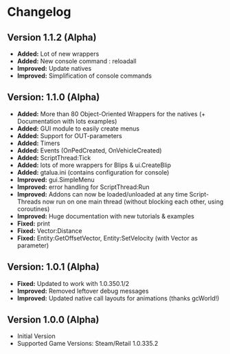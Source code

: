 # Changelog

## Version 1.1.2 (Alpha)
* **Added:** Lot of new wrappers
* **Added:** New console command : reloadall
* **Improved:** Update natives
* **Improved:** Simplification of console commands


## Version: 1.1.0 (Alpha)
* **Added:** More than 80 Object-Oriented Wrappers for the natives (+ Documentation with lots examples)
* **Added:** GUI module to easily create menus
* **Added:** Support for OUT-parameters
* **Added:** Timers
* **Added:** Events (OnPedCreated, OnVehicleCreated)
* **Added:** ScriptThread:Tick
* **Added:** lots of more wrappers for Blips & ui.CreateBlip
* **Added:** gtalua.ini (contains configuration for console)
* **Improved:** gui.SimpleMenu
* **Improved:** error handling for ScriptThread:Run
* **Improved:** Addons can now be loaded/unloaded at any time Script-Threads now run on one main thread (without blocking each other, using coroutines)
* **Improved:** Huge documentation with new tutorials & examples
* **Fixed:** print
* **Fixed:** Vector:Distance
* **Fixed:** Entity:GetOffsetVector, Entity:SetVelocity (with Vector as parameter)


## Version: 1.0.1 (Alpha)
* **Fixed:** Updated to work with 1.0.350.1/2
* **Improved:** Removed leftover debug messages
* **Improved:** Updated native call layouts for animations (thanks gcWorld!)


## Version 1.0.0 (Alpha)
* Initial Version
* Supported Game Versions: Steam/Retail 1.0.335.2
